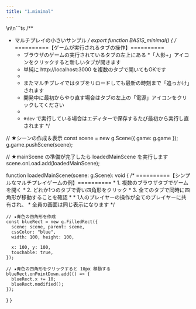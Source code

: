 ```yaml
---
title: "1.minimal"
---
```

\n\n```ts
/**
 * マルチプレイの小さいサンプル
 */
export function BASIS_minimal() {
  /* ==========【ゲームが実行されるタブの操作】==========
   * ブラウザのゲームの実行されているタブの左上にある
   *「人影+」アイコンをクリックすると新しいタブが開きます
   * 単純に http://localhost:3000 を複数のタブで開いてもOKです
   * 
   * またマルチプレイではタブをリロードしても最新の時刻まで「追っかけ」されます
   * 開発中に最初からやり直す場合はタブの左上の「電源」アイコンをクリックしてください
   * 
   * ※`dev` で実行している場合はエディターで保存するたび最初から実行し直されます
   */


  // ★シーンの作成＆表示
  const scene = new g.Scene({ game: g.game });
  g.game.pushScene(scene);

  // ★mainScene の準備が完了したら loadedMainScene を実行します
  scene.onLoad.add(loadedMainScene);


  function loadedMainScene(scene: g.Scene): void {
    /* ==========【シンプルなマルチプレイゲームの例】==========
     * 1. 複数のブラウザタブでゲームを開く
     * 2. どれか1つのタブで青い四角形をクリック
     * 3. 全てのタブで同時に四角形が移動することを確認
     * 
     * 1人のプレイヤーの操作が全てのプレイヤーに共有され、
     * 全員の画面は同じ表示になります
     */

    // ★青色の四角形を作成
    const blueRect = new g.FilledRect({
      scene: scene, parent: scene,
      cssColor: "blue",
      width: 100, height: 100,

      x: 100, y: 100,
      touchable: true,
    });

    // ★青色の四角形をクリックすると 10px 移動する
    blueRect.onPointDown.add(() => {
      blueRect.x += 10;
      blueRect.modified();
    });
  }
}
```
